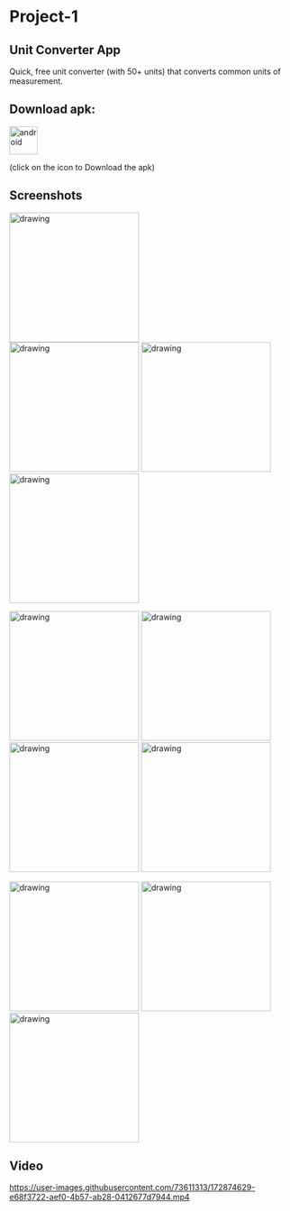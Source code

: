 # Project-1
## Unit Converter App

Quick, free unit converter (with 50+ units) that converts common units of measurement.


## Download apk:
<a href="https://drive.google.com/file/d/1p0LfvrFUE-tdFihadJSePPTXbDbPxCvD/view?usp=sharing"  download>
  <img src="https://user-images.githubusercontent.com/73611313/173349689-6d9715b8-c257-4c5d-8f31-543ef0da5b2c.png" alt="android"  width="50" height="50">
</a>


 (click on the icon to Download the apk)
 
 ## Screenshots

 <img src="https://user-images.githubusercontent.com/73611313/172875942-73184660-87bd-4fd9-866a-fb93ed7354a8.jpeg" alt="drawing" width="230" style="margin-right: 200px;"/> <img src="https://user-images.githubusercontent.com/73611313/172876382-0fecb339-8a2f-4986-8b41-f3e14c60516a.jpeg" alt="drawing" width="230"/> <img src="https://user-images.githubusercontent.com/73611313/172876852-d536f6b6-4245-4c98-9027-eb3cfcf95883.jpeg" alt="drawing" width="230"/> <img src="https://user-images.githubusercontent.com/73611313/172875505-a529644e-657a-4d40-8406-2c80feede01c.jpeg" alt="drawing" width="230"/>
 
<img src="https://user-images.githubusercontent.com/73611313/172880125-70a93a07-c199-4ecd-84bc-c206b3262300.jpeg" alt="drawing" width="230"/>  <img src="https://user-images.githubusercontent.com/73611313/172880147-5cc298b3-870d-4cc3-958e-701fba7a76d0.jpeg" alt="drawing" width="230"/> <img src="https://user-images.githubusercontent.com/73611313/172880167-a5b6bede-4b1c-4918-965e-481d1da9186a.jpeg" alt="drawing" width="230"/> <img src="https://user-images.githubusercontent.com/73611313/172880194-bb8ee9ee-554d-4db5-989f-834271c067de.jpeg" alt="drawing" width="230"/>

<img src="https://user-images.githubusercontent.com/73611313/172880225-ce1bc227-6d92-4810-9ffa-cbf975d8f69d.jpeg" alt="drawing" width="230"/>   <img src="https://user-images.githubusercontent.com/73611313/172877221-2915b43d-1227-4182-993b-27f33097a32b.jpeg" alt="drawing" width="230"/>   <img src="https://user-images.githubusercontent.com/73611313/172877249-6fe8a7d6-9cd9-4fa9-8bc1-ffd0489e9fc9.jpeg" alt="drawing" width="230"/>







 
 
## Video
https://user-images.githubusercontent.com/73611313/172874629-e68f3722-aef0-4b57-ab28-0412677d7944.mp4


